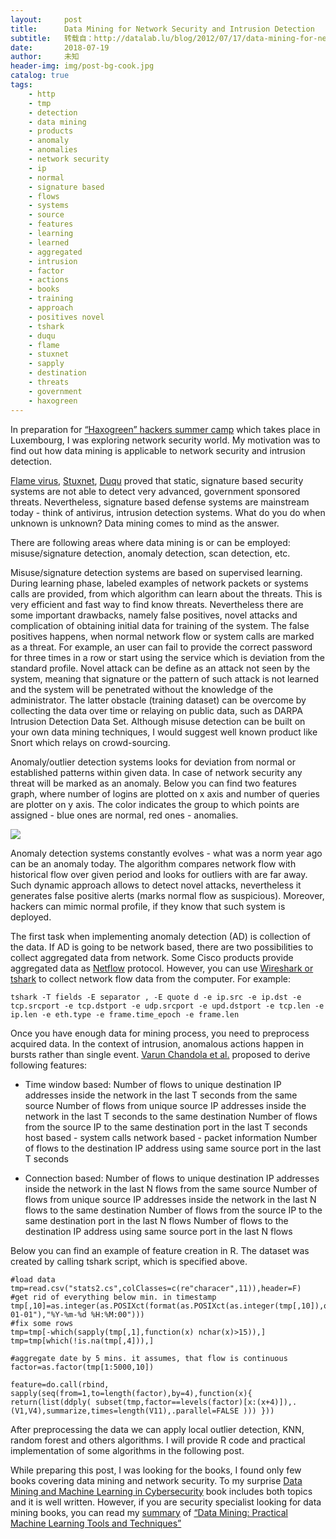 ```yaml
---
layout:     post
title:      Data Mining for Network Security and Intrusion Detection
subtitle:   转载自：http://datalab.lu/blog/2012/07/17/data-mining-for-network-security-and-intrusion-detection/
date:       2018-07-19
author:     未知
header-img: img/post-bg-cook.jpg
catalog: true
tags:
    - http
    - tmp
    - detection
    - data mining
    - products
    - anomaly
    - anomalies
    - network security
    - ip
    - normal
    - signature based
    - flows
    - systems
    - source
    - features
    - learning
    - learned
    - aggregated
    - intrusion
    - factor
    - actions
    - books
    - training
    - approach
    - positives novel
    - tshark
    - duqu
    - flame
    - stuxnet
    - sapply
    - destination
    - threats
    - government
    - haxogreen
---
```


In preparation for [“Haxogreen” hackers summer camp](http://www.haxogreen.lu/) which takes place in Luxembourg, I was exploring network security world. My motivation was to find out how data mining is applicable to network security and intrusion detection.

[Flame virus](http://en.wikipedia.org/wiki/Flame_(malware)), [Stuxnet](http://en.wikipedia.org/wiki/Stuxnet), [Duqu](http://en.wikipedia.org/wiki/Duqu) proved that static, signature based security systems are not able to detect very advanced, government sponsored threats. Nevertheless, signature based defense systems are mainstream today - think of antivirus, intrusion detection systems. What do you do when unknown is unknown? Data mining comes to mind as the answer.

There are following areas where data mining is or can be employed: misuse/signature detection, anomaly detection, scan detection, etc.

Misuse/signature detection systems are based on supervised learning. During learning phase, labeled examples of network packets or systems calls are provided, from which algorithm can learn about the threats. This is very efficient and fast way to find know threats. Nevertheless there are some important drawbacks, namely false positives, novel attacks and complication of obtaining initial data for training of the system. The false positives happens, when normal network flow or system calls are marked as a threat. For example, an user can fail to provide the correct password for three times in a row or start using the service which is deviation from the standard profile. Novel attack can be define as an attack not seen by the system, meaning that signature or the pattern of such attack is not learned and the system will be penetrated without the knowledge of the administrator. The latter obstacle (training dataset) can be overcome by collecting the data over time or relaying on public data, such as DARPA Intrusion Detection Data Set. Although misuse detection can be built on your own data mining techniques, I would suggest well known product like Snort which relays on crowd-sourcing.

Anomaly/outlier detection systems looks for deviation from normal or established patterns within given data. In case of network security any threat will be marked as an anomaly. Below you can find two features graph, where number of logins are plotted on x axis and number of queries are plotter on y axis. The color indicates the group to which points are assigned - blue ones are normal, red ones - anomalies.

[![](http://i176.photobucket.com/albums/w180/investuotojas/start_dec_anomalies.png)
](http://s176.photobucket.com/albums/w180/investuotojas?action=view¤t=start_dec_anomalies.png)

Anomaly detection systems constantly evolves - what was a norm year ago can be an anomaly today. The algorithm compares network flow with historical flow over given period and looks for outliers with are far away. Such dynamic approach allows to detect novel attacks, nevertheless it generates false positive alerts (marks normal flow as suspicious). Moreover, hackers can mimic normal profile, if they know that such system is deployed.

The first task when implementing anomaly detection (AD) is collection of the data. If AD is going to be network based, there are two possibilities to collect aggregated data from network. Some Cisco products provide aggregated data as [Netflow](http://www.cisco.com/en/US/products/ps6601/products_ios_protocol_group_home.html) protocol. However, you can use [Wireshark or tshark](http://www.wireshark.org/) to collect network flow data from the computer. For example:

```
tshark -T fields -E separator , -E quote d -e ip.src -e ip.dst -e tcp.srcport -e tcp.dstport -e udp.srcport -e upd.dstport -e tcp.len -e ip.len -e eth.type -e frame.time_epoch -e frame.len

```

Once you have enough data for mining process, you need to preprocess acquired data. In the context of intrusion, anomalous actions happen in bursts rather than single event. [Varun Chandola et al.](http://minds.cs.umn.edu/publications/chapter.pdf) proposed to derive following features:

- Time window based: Number of flows to unique destination IP addresses inside the network in the last T seconds from the same source Number of flows from unique source IP addresses inside the network in the last T seconds to the same destination Number of flows from the source IP to the same destination port in the last T seconds host based - system calls network based - packet information Number of flows to the destination IP address using same source port in the last T seconds

- Connection based: Number of flows to unique destination IP addresses inside the network in the last N flows from the same source Number of flows from unique source IP addresses inside the network in the last N flows to the same destination Number of flows from the source IP to the same destination port in the last N flows Number of flows to the destination IP address using same source port in the last N flows


Below you can find an example of feature creation in R. The dataset was created by calling tshark script, which is specified above.

```
#load data
tmp=read.csv("stats2.cs",colClasses=c(re"characer",11)),header=F)
#get rid of everything below min. in timestamp
tmp[,10]=as.integer(as.POSIXct(format(as.POSIXct(as.integer(tmp[,10]),origin="1970-01-01"),"%Y-%m-%d %H:%M:00")))
#fix some rows
tmp=tmp[-which(sapply(tmp[,1],function(x) nchar(x)>15)),] tmp=tmp[which(!is.na(tmp[,4])),]

#aggregate date by 5 mins. it assumes, that flow is continuous
factor=as.factor(tmp[1:5000,10])

feature=do.call(rbind, sapply(seq(from=1,to=length(factor),by=4),function(x){ return(list(ddply( subset(tmp,factor==levels(factor)[x:(x+4)]),.(V1,V4),summarize,times=length(V11),.parallel=FALSE ))) }))

```

After preprocessing the data we can apply local outlier detection, KNN, random forest and others algorithms. I will provide R code and practical implementation of some algorithms in the following post.

While preparing this post, I was looking for the books, I found only few books covering data mining and network security. To my surprise [Data Mining and Machine Learning in Cybersecurity](http://www.amazon.com/gp/product/1439839425/ref=as_li_qf_sp_asin_tl?ie=UTF8&tag=quantitativ0e-20&linkCode=as2&camp=1789&creative=9325&creativeASIN=1439839425) book includes both topics and it is well written. However, if you are security specialist looking for data mining books, you can read my [summary](http://www.investuotojas.eu/2012/07/02/my-first-competition-at-kaggle) of [“Data Mining: Practical Machine Learning Tools and Techniques”](http://www.amazon.com/gp/product/0123748569/ref=as_li_tf_tl?ie=UTF8&tag=quantitativ0e-20&linkCode=as2&camp=1789&creative=9325&creativeASIN=0123748569%20%22Data%20Mining:%20Practical%20Machine%20Learning%20Tools%20and%20Techniques%22.)
